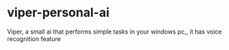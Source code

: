 # viper-personal-ai
Viper, a small ai that performs simple tasks in your windows pc,, it has voice recognition feature
